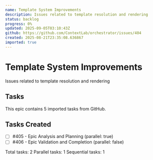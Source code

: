 ```yaml
---
name: Template System Improvements
description: Issues related to template resolution and rendering
status: backlog
progress: 0%
updated: 2025-09-05T03:10:43Z
github: https://github.com/ContextLab/orchestrator/issues/404
created: 2025-08-21T23:35:08.636867
imported: true
---
```


# Template System Improvements

Issues related to template resolution and rendering

## Tasks

This epic contains 5 imported tasks from GitHub.

## Tasks Created
- [ ] #405 - Epic Analysis and Planning (parallel: true)
- [ ] #406 - Epic Validation and Completion (parallel: false)

Total tasks: 2
Parallel tasks: 1
Sequential tasks: 1

